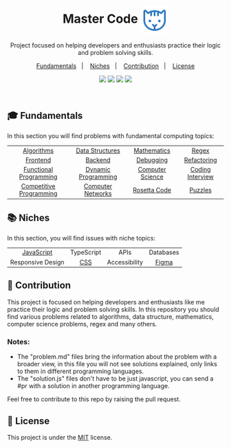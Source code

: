 <h1 align="center"> Master Code <img align="center" src="./.github/cat.svg"/></h1>

<p align="center">
Project focused on helping developers and enthusiasts practice their logic and problem solving skills.
</p>

<p align="center">
  <a href="#-Fundamentals">Fundamentals</a>&nbsp;&nbsp;&nbsp;|&nbsp;&nbsp;&nbsp;
  <a href="#-Niches">Niches</a>&nbsp;&nbsp;&nbsp;|&nbsp;&nbsp;&nbsp;
  <a href="#-Contribution">Contribution</a>&nbsp;&nbsp;&nbsp;|&nbsp;&nbsp;&nbsp;
  <a href="#memo-license">License</a>
</p>

<p align="center">
  <a name="stars"><img src="https://img.shields.io/github/stars/wesleydamasceno/coding-problems?style=for-the-badge"></a>
	<a name="languages"><img src="https://img.shields.io/github/languages/count/wesleydamasceno/coding-problems?style=for-the-badge"></a>
	<a name="contributions"><img src="https://img.shields.io/github/contributors/wesleydamasceno/coding-problems?logoColor=green&style=for-the-badge"></a>
	<a name="license"><img src="https://img.shields.io/github/license/wesleydamasceno/coding-problems?style=for-the-badge"></a>
</p>

<br>

## 🎓 Fundamentals

In this section you will find problems with fundamental computing topics:

<table align="center">
  <tbody>
    <tr>
      <td align="center"><a href="./contents/fundamentals/algorithms/home.md">Algorithms</a></td>
      <td align="center"><a href="./contents/fundamentals/data-structures/home.md">Data Structures</a></td>
      <td align="center"><a href="./contents/fundamentals/mathematics/home.md">Mathematics</a></td>
      <td align="center"><a href="./contents/fundamentals/regex/home.md">Regex</a></td>
    </tr>
    <tr>
      <td align="center"><a href="./contents/fundamentals/frontend/home.md">Frontend</a></td>
      <td align="center"><a href="./contents/fundamentals/backend/home.md">Backend</a></td>
      <td align="center"><a href="./contents/fundamentals/debugging/home.md">Debugging</a></td>
      <td align="center"><a href="./contents/fundamentals/refactoring/home.md">Refactoring</a></td>
    </tr>
    <tr>
      <td align="center"><a href="./contents/fundamentals/functional-programming/home.md">Functional Programming</a></td>
      <td align="center"><a href="./contents/fundamentals/dynamic-programming/home.md">Dynamic Programming</a></td>
      <td align="center"><a href="./contents/fundamentals/computer-science/home.md">Computer Science</a></td>
      <td align="center"><a href="./contents/fundamentals/coding-interview/home.md">Coding Interview</a></td>
    </tr>
    <tr>
      <td align="center"><a href="./contents/fundamentals/competitive-programming/home.md">Competitive Programming</a></td>
      <td align="center"><a href="./contents/fundamentals/computer-networks/home.md">Computer Networks</a></td>
      <td align="center"><a href="./contents/fundamentals/rosetta-code/home.md">Rosetta Code</a></td>
      <td align="center"><a href="./contents/fundamentals/puzzles/home.md">Puzzles</a></td>
    </tr>
  </tbody>
</table>

## 📚 Niches

In this section, you will find issues with niche topics:

<table align="center">
  <tbody>
    <tr>
      <td align="center"><a href="./contents/niches/javascript/home.md">JavaScript</a></td>
      <td align="center">TypeScript</td>
      <td align="center">APIs</td>
      <td align="center">Databases</td>
    </tr>
    <tr>
      <td align="center">Responsive Design</td>
      <td align="center"><a href="./contents/niches/css/home.md">CSS</a></td>
      <td align="center">Accessibility</td>
      <td align="center"><a href="./contents/niches/figma/home.md">Figma</a></td>
    </tr>
  </tbody>
</table>

## 🤯 Contribution

<p>
This project is focused on helping developers and enthusiasts like me practice their logic and problem solving skills. In this repository you should find various problems related to algorithms, data structure, mathematics, computer science problems, regex and many others.
</p>

### Notes:

- The "problem.md" files bring the information about the problem with a broader view, in this file you will not see solutions explained, only links to them in different programming languages.
- The "solution.js" files don't have to be just javascript, you can send a #pr with a solution in another programming language.

Feel free to contribute to this repo by raising the pull request.

## :memo: License

This project is under the [MIT](./LICENSE) license.